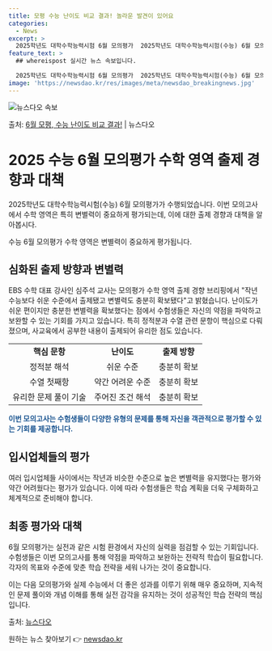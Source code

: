 ```yaml
---
title: 모평 수능 난이도 비교 결과! 놀라운 발견이 있어요
categories:
  - News
excerpt: >
  2025학년도 대학수학능력시험 6월 모의평가  2025학년도 대학수학능력시험(수능) 6월 모의평가가 오늘(4…
feature_text: >
  ## whereispost 실시간 뉴스 속보입니다.

  2025학년도 대학수학능력시험 6월 모의평가  2025학년도 대학수학능력시험(수능) 6월 모의평가가 오늘(4…
image: 'https://newsdao.kr/res/images/meta/newsdao_breakingnews.jpg'
---
```


![뉴스다오 속보](https://newsdao.kr/res/images/meta/newsdao_breakingnews.jpg)

<p>출처: <a href="https://newsdao.kr/4070" rel="dofollow">6월 모평, 수능 난이도 비교 결과!</a> | 뉴스다오</p>

<h1>2025 수능 6월 모의평가 수학 영역 출제 경향과 대책</h1>

2025학년도 대학수학능력시험(수능) 6월 모의평가가 수행되었습니다. 이번 모의고사에서 수학 영역은 특히 변별력이 중요하게 평가되는데, 이에 대한 출제 경향과 대책을 알아봅시다.

<p data-ke-size="size16">수능 6월 모의평가 수학 영역은 변별력이 중요하게 평가됩니다.</p>

<h2>심화된 출제 방향과 변별력</h2>
EBS 수학 대표 강사인 심주석 교사는 모의평가 수학 영역 출제 경향 브리핑에서 "작년 수능보다 쉬운 수준에서 출제됐고 변별력도 충분히 확보됐다"고 밝혔습니다. 난이도가 쉬운 편이지만 충분한 변별력을 확보했다는 점에서 수험생들은 자신의 약점을 파악하고 보완할 수 있는 기회를 가지고 있습니다. 특히 정적분과 수열 관련 문항이 핵심으로 다뤄졌으며, 사교육에서 공부한 내용이 출제되어 유리한 점도 있습니다.

<table>
  <tr>
    <td style="text-align: center; height: 17px;"><b>핵심 문항</b></td>
    <td style="text-align: center; height: 17px;"><b>난이도</b></td>
    <td style="text-align: center; height: 17px;"><b>출제 방향</b></td>
  </tr>
  <tr>
    <td style="text-align: center; height: 17px;">정적분 해석</td>
    <td style="text-align: center; height: 17px;">쉬운 수준</td>
    <td style="text-align: center; height: 17px;">충분히 확보</td>
  </tr>
  <tr>
    <td style="text-align: center; height: 17px;">수열 첫째항</td>
    <td style="text-align: center; height: 17px;">약간 어려운 수준</td>
    <td style="text-align: center; height: 17px;">충분히 확보</td>
  </tr>
  <tr>
    <td style="text-align: center; height: 17px;">유리한 문제 풀이 기술</td>
    <td style="text-align: center; height: 17px;">주어진 조건 해석</td>
    <td style="text-align: center; height: 17px;">충분히 확보</td>
  </tr>
</table>

<b><span style="color: #1a5490;">이번 모의고사는 수험생들이 다양한 유형의 문제를 통해 자신을 객관적으로 평가할 수 있는 기회를 제공합니다.</span></b>

<h2>입시업체들의 평가</h2>
여러 입시업체들 사이에서는 작년과 비슷한 수준으로 높은 변별력을 유지했다는 평가와 약간 어려웠다는 평가가 있습니다. 이에 따라 수험생들은 학습 계획을 더욱 구체화하고 체계적으로 준비해야 합니다.

<h2>최종 평가와 대책</h2>
6월 모의평가는 실전과 같은 시험 환경에서 자신의 실력을 점검할 수 있는 기회입니다. 수험생들은 이번 모의고사를 통해 약점을 파악하고 보완하는 전략적 학습이 필요합니다. 각자의 목표와 수준에 맞춘 학습 전략을 세워 나가는 것이 중요합니다. 

이는 다음 모의평가와 실제 수능에서 더 좋은 성과를 이루기 위해 매우 중요하며, 지속적인 문제 풀이와 개념 이해를 통해 실전 감각을 유지하는 것이 성공적인 학습 전략의 핵심입니다.

<p data-ke-size="size16"></p>

출처: <a href="https://newsdao.kr/4070">뉴스다오</a> 

원하는 뉴스 찾아보기 👉 <a href="https://newsdao.kr" rel="dofollow">newsdao.kr</a>


